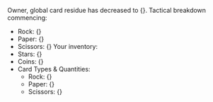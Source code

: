 Owner, global card residue has decreased to {}. Tactical breakdown commencing:
- Rock: {}
- Paper: {}
- Scissors: {}
Your inventory:
- Stars: {}
- Coins: {}
- Card Types & Quantities:
  - Rock: {}
  - Paper: {}
  - Scissors: {}